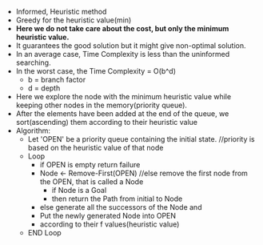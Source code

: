 - Informed, Heuristic method
- Greedy for the heuristic value(min)
- **Here we do not take care about the cost, but only the minimum heuristic value.**
- It guarantees the good solution but it might give non-optimal solution.
- In an average case, Time Complexity is less than the uninformed searching.
- In the worst case, the Time Complexity = O(b^d)
  * b = branch factor
  * d = depth
- Here we explore the node with the minimum heuristic value while keeping other nodes in the memory(priority queue).
- After the elements have been added at the end of the queue, we sort(ascending) them according to their heuristic value
- Algorithm:
  * Let 'OPEN' be a priority queue containing the initial state.         //priority is based on the heuristic value of that node
  * Loop
    * if OPEN is empty return failure
    * Node <- Remove-First(OPEN)      //else remove the first node from the OPEN, that is called a Node
      * if Node is a Goal
      * then return the Path from initial to Node
    * else generate all the successors of the Node and
    * Put the newly generated Node into OPEN
    * according to their f values(heuristic value)
  * END Loop


